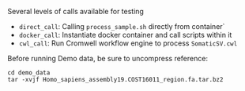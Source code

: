 Several levels of calls available for testing
* `direct_call`: Calling `process_sample.sh` directly from container`
* `docker_call`: Instantiate docker container and call scripts within it
* `cwl_call`: Run Cromwell workflow engine to process `SomaticSV.cwl`

Before running Demo data, be sure to uncompress reference:
```
cd demo_data
tar -xvjf Homo_sapiens_assembly19.COST16011_region.fa.tar.bz2
```
